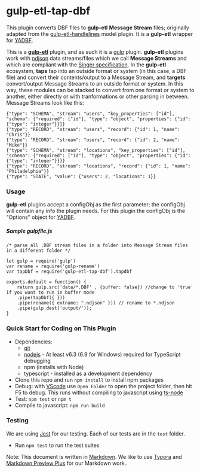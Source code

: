 ﻿# gulp-etl-tap-dbf #

This plugin converts DBF files to **gulp-etl** **Message Stream** files; originally adapted from the [gulp-etl-handlelines](https://github.com/gulpetl/gulp-etl-handlelines) model plugin. It is a **gulp-etl** wrapper for [YADBF](https://www.npmjs.com/package/yadbf/).

This is a **[gulp-etl](https://gulpetl.com/)** plugin, and as such it is a [gulp](https://gulpjs.com/) plugin. **gulp-etl** plugins work with [ndjson](http://ndjson.org/) data streams/files which we call **Message Streams** and which are compliant with the [Singer specification](https://github.com/singer-io/getting-started/blob/master/docs/SPEC.md#output). In the **gulp-etl** ecosystem, **taps** tap into an outside format or system (in this case, a DBF file) and convert their contents/output to a Message Stream, and **targets** convert/output Message Streams to an outside format or system. In this way, these modules can be stacked to convert from one format or system to another, either directly or with tranformations or other parsing in between. Message Streams look like this:

```
{"type": "SCHEMA", "stream": "users", "key_properties": ["id"], "schema": {"required": ["id"], "type": "object", "properties": {"id": {"type": "integer"}}}}
{"type": "RECORD", "stream": "users", "record": {"id": 1, "name": "Chris"}}
{"type": "RECORD", "stream": "users", "record": {"id": 2, "name": "Mike"}}
{"type": "SCHEMA", "stream": "locations", "key_properties": ["id"], "schema": {"required": ["id"], "type": "object", "properties": {"id": {"type": "integer"}}}}
{"type": "RECORD", "stream": "locations", "record": {"id": 1, "name": "Philadelphia"}}
{"type": "STATE", "value": {"users": 2, "locations": 1}}
```

### Usage
**gulp-etl** plugins accept a configObj as the first parameter; the configObj
will contain any info the plugin needs. For this plugin the configObj is the "Options" object for [YADBF](https://www.npmjs.com/package/yadbf/).
##### Sample gulpfile.js
```
/* parse all .DBF stream files in a folder into Message Stream files in a different folder */

let gulp = require('gulp')
var rename = require('gulp-rename')
var tapDbf = require('gulp-etl-tap-dbf').tapdbf

exports.default = function() {
    return gulp.src('data/*.DBF' , {buffer: false}) //change to 'true' if you want to run in buffer mode
    .pipe(tapDbf({ }))
    .pipe(rename({ extname: ".ndjson" })) // rename to *.ndjson
    .pipe(gulp.dest('output/'));
}
```
### Quick Start for Coding on This Plugin
* Dependencies: 
    * [git](https://git-scm.com/downloads)
    * [nodejs](https://nodejs.org/en/download/releases/) - At least v6.3 (6.9 for Windows) required for TypeScript debugging
    * npm (installs with Node)
    * typescript - installed as a development dependency
* Clone this repo and run `npm install` to install npm packages
* Debug: with [VScode](https://code.visualstudio.com/download) use `Open Folder` to open the project folder, then hit F5 to debug. This runs without compiling to javascript using [ts-node](https://www.npmjs.com/package/ts-node)
* Test: `npm test` or `npm t`
* Compile to javascript: `npm run build`

### Testing

We are using [Jest](https://facebook.github.io/jest/docs/en/getting-started.html) for our testing. Each of our tests are in the `test` folder.

- Run `npm test` to run the test suites



Note: This document is written in [Markdown](https://daringfireball.net/projects/markdown/). We like to use [Typora](https://typora.io/) and [Markdown Preview Plus](https://chrome.google.com/webstore/detail/markdown-preview-plus/febilkbfcbhebfnokafefeacimjdckgl?hl=en-US) for our Markdown work..